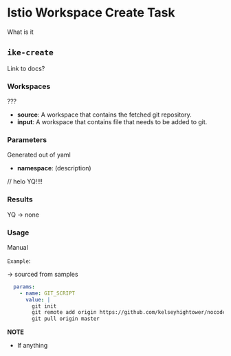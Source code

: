 # Istio Workspace Create Task

What is it

## `ike-create`

Link to docs?

### Workspaces

???

* **source**: A workspace that contains the fetched git repository.
* **input**: A workspace that contains file that needs to be added to git.

### Parameters

Generated out of yaml

* **namespace**:  (description)

// helo YQ!!!!

### Results

YQ -> none

### Usage

Manual

`Example`:

-> sourced from samples
```yaml
  params:
    - name: GIT_SCRIPT
      value: |
        git init
        git remote add origin https://github.com/kelseyhightower/nocode
        git pull origin master
```

**NOTE**

* If anything

